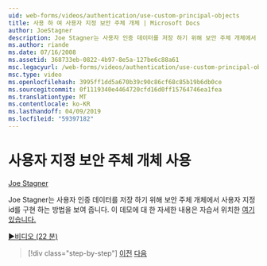 ```yaml
---
uid: web-forms/videos/authentication/use-custom-principal-objects
title: 사용 하 여 사용자 지정 보안 주체 개체 | Microsoft Docs
author: JoeStagner
description: Joe Stagner는 사용자 인증 데이터를 저장 하기 위해 보안 주체 개체에서 사용자 지정 id를 구현 하는 방법을 보여 줍니다. 이 데모에 대 한 자세한 내용은...
ms.author: riande
ms.date: 07/16/2008
ms.assetid: 368733eb-0822-4b97-8e5a-127be6c88a61
msc.legacyurl: /web-forms/videos/authentication/use-custom-principal-objects
msc.type: video
ms.openlocfilehash: 3995ff1dd5a670b39c90c86cf68c85b19b6db0ce
ms.sourcegitcommit: 0f1119340e4464720cfd16d0ff15764746ea1fea
ms.translationtype: MT
ms.contentlocale: ko-KR
ms.lasthandoff: 04/09/2019
ms.locfileid: "59397182"
---
```

# <a name="use-custom-principal-objects"></a>사용자 지정 보안 주체 개체 사용

[Joe Stagner](https://github.com/JoeStagner)

Joe Stagner는 사용자 인증 데이터를 저장 하기 위해 보안 주체 개체에서 사용자 지정 id를 구현 하는 방법을 보여 줍니다. 이 데모에 대 한 자세한 내용은 자습서 위치한 [여기 있습니다.](../../overview/older-versions-security/introduction/forms-authentication-configuration-and-advanced-topics-vb.md)

[&#9654;비디오 (22 분)](https://channel9.msdn.com/Blogs/ASP-NET-Site-Videos/use-custom-principal-objects)

> [!div class="step-by-step"]
> [이전](add-custom-data-to-the-authentication-method.md)
> [다음](understanding-aspnet-memberships.md)
